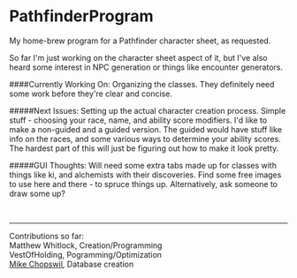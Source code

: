 # PathfinderProgram
My home-brew program for a Pathfinder character sheet, as requested.

So far I'm just working on the character sheet aspect of it, but I've also heard some interest in NPC generation or 
things like encounter generators.


####Currently Working On: Organizing the classes.
They definitely need some work before they're clear and concise.

#####Next Issues: Setting up the actual character creation process.
Simple stuff - choosing your race, name, and ability score modifiers. I'd like to make a non-guided and a guided version.
The guided would have stuff like info on the races, and some various ways to determine your ability scores.
The hardest part of this will just be figuring out how to make it look pretty.



#####GUI Thoughts:
Will need some extra tabs made up for classes with things like ki, and alchemists with their discoveries.
Find some free images to use here and there - to spruce things up. Alternatively, ask someone to draw some up?  


&nbsp;


***
Contributions so far:  
Matthew Whitlock, Creation/Programming  
VestOfHolding, Pogramming/Optimization  
[Mike Chopswil](chopswil@comcast.net), Database creation  
